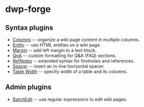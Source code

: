 # dwp-forge #

## Syntax plugins ##

  * [Columns](http://www.dokuwiki.org/plugin:columns) -- organize a wiki page content in multiple columns.
  * [Entity](Entity.md) -- use HTML entities on a wiki page.
  * [Margin](Margin.md) -- add left margin to a text block.
  * [QnA](http://www.dokuwiki.org/plugin:qna) -- custom formatting for Q&A (FAQ) sections.
  * [RefNotes](http://www.dokuwiki.org/plugin:refnotes) -- extended syntax for footnotes and references.
  * [Spacer](Spacer.md) -- insert an in-line horizontal spacer.
  * [Table Width](http://www.dokuwiki.org/plugin:tablewidth) -- specify width of a table and its columns.

## Admin plugins ##

  * [BatchEdit](http://www.dokuwiki.org/plugin:batchedit) -- use regular expressions to edit wiki pages.